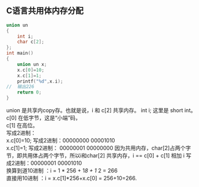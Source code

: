 ## C语言共用体内存分配

```c
union un
{
	int i;
	char c[2];
};
int main()
{
	union un x;
	x.c[0]=10;
	x.c[1]=1;
	printf("%d",x.i);
//	输出226 
	return 0;
}
```
union 是共享内copy存。也就是说，i 和 c[2] 共享内存。
int i; 这里是 short int。  
c[0] 在低字节，这是“小端”码，		
c[1] 在高位。		
写成2进制：  
x.c[0]=10; 写成2进制：00000000 00001010  
x.c[1]=1; 写成2进制： 00000001 00000000
因为共用内存，char[2]占两个字节，即共用体占两个字节，所以i和char[2] 共享内存，i == c[0] + c[1]
  相加 i 写成2进制：00000001 00001010  
换算到道10进制  ：i = 1 * 256 + 1*8 + 1* 2 = 266  
直接用10进制 ：i = x.c[1]*256+x.c[0] = 256+10=266.

